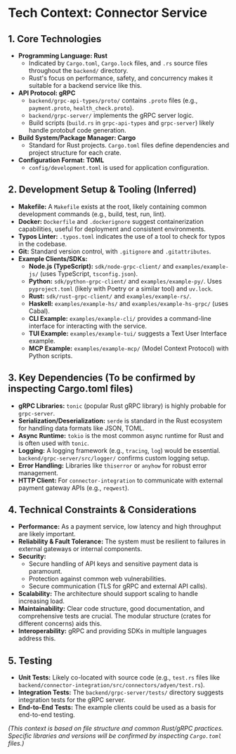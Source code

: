 # Tech Context: Connector Service

## 1. Core Technologies

*   **Programming Language: Rust**
    *   Indicated by `Cargo.toml`, `Cargo.lock` files, and `.rs` source files throughout the `backend/` directory.
    *   Rust's focus on performance, safety, and concurrency makes it suitable for a backend service like this.
*   **API Protocol: gRPC**
    *   `backend/grpc-api-types/proto/` contains `.proto` files (e.g., `payment.proto`, `health_check.proto`).
    *   `backend/grpc-server/` implements the gRPC server logic.
    *   Build scripts (`build.rs` in `grpc-api-types` and `grpc-server`) likely handle protobuf code generation.
*   **Build System/Package Manager: Cargo**
    *   Standard for Rust projects. `Cargo.toml` files define dependencies and project structure for each crate.
*   **Configuration Format: TOML**
    *   `config/development.toml` is used for application configuration.

## 2. Development Setup & Tooling (Inferred)

*   **Makefile:** A `Makefile` exists at the root, likely containing common development commands (e.g., build, test, run, lint).
*   **Docker:** `Dockerfile` and `.dockerignore` suggest containerization capabilities, useful for deployment and consistent environments.
*   **Typos Linter:** `.typos.toml` indicates the use of a tool to check for typos in the codebase.
*   **Git:** Standard version control, with `.gitignore` and `.gitattributes`.
*   **Example Clients/SDKs:**
    *   **Node.js (TypeScript):** `sdk/node-grpc-client/` and `examples/example-js/` (uses TypeScript, `tsconfig.json`).
    *   **Python:** `sdk/python-grpc-client/` and `examples/example-py/`. Uses `pyproject.toml` (likely with Poetry or a similar tool) and `uv.lock`.
    *   **Rust:** `sdk/rust-grpc-client/` and `examples/example-rs/`.
    *   **Haskell:** `examples/example-hs/` and `examples/example-hs-grpc/` (uses Cabal).
    *   **CLI Example:** `examples/example-cli/` provides a command-line interface for interacting with the service.
    *   **TUI Example:** `examples/example-tui/` suggests a Text User Interface example.
    *   **MCP Example:** `examples/example-mcp/` (Model Context Protocol) with Python scripts.

## 3. Key Dependencies (To be confirmed by inspecting Cargo.toml files)

*   **gRPC Libraries:** `tonic` (popular Rust gRPC library) is highly probable for `grpc-server`.
*   **Serialization/Deserialization:** `serde` is standard in the Rust ecosystem for handling data formats like JSON, TOML.
*   **Async Runtime:** `tokio` is the most common async runtime for Rust and is often used with `tonic`.
*   **Logging:** A logging framework (e.g., `tracing`, `log`) would be essential. `backend/grpc-server/src/logger/` confirms custom logging setup.
*   **Error Handling:** Libraries like `thiserror` or `anyhow` for robust error management.
*   **HTTP Client:** For `connector-integration` to communicate with external payment gateway APIs (e.g., `reqwest`).

## 4. Technical Constraints & Considerations

*   **Performance:** As a payment service, low latency and high throughput are likely important.
*   **Reliability & Fault Tolerance:** The system must be resilient to failures in external gateways or internal components.
*   **Security:**
    *   Secure handling of API keys and sensitive payment data is paramount.
    *   Protection against common web vulnerabilities.
    *   Secure communication (TLS for gRPC and external API calls).
*   **Scalability:** The architecture should support scaling to handle increasing load.
*   **Maintainability:** Clear code structure, good documentation, and comprehensive tests are crucial. The modular structure (crates for different concerns) aids this.
*   **Interoperability:** gRPC and providing SDKs in multiple languages address this.

## 5. Testing

*   **Unit Tests:** Likely co-located with source code (e.g., `test.rs` files like `backend/connector-integration/src/connectors/adyen/test.rs`).
*   **Integration Tests:** The `backend/grpc-server/tests/` directory suggests integration tests for the gRPC server.
*   **End-to-End Tests:** The example clients could be used as a basis for end-to-end testing.

*(This context is based on file structure and common Rust/gRPC practices. Specific libraries and versions will be confirmed by inspecting `Cargo.toml` files.)*
